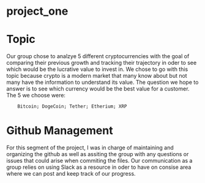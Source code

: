 # project_one

 # Topic
 
 Our group chose to analzye 5 different cryptocurrencies with the goal of comparing their previous growth and tracking their trajectory in oder to
 see which would be the lucrative value to invest in. We chose to go with this topic because crypto is a modern market that many know about but not many
 have the information to understand its value. The question we hope to answer is to see which currency would be the best value for a customer. The 5 we choose
 were:
    
        Bitcoin; DogeCoin; Tether; Etherium; XRP 

# Github Management

 For this segment of the project, I was in charge of maintaining and organizing the github as well as assiting the group with 
 any questions or issues that could arise when commiting the files. Our communication as a group relies on using Slack as 
 a resource in oder to have on consise area where we can post and keep track of our progress. 
  
